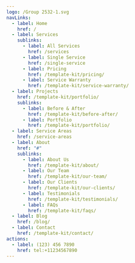 ```yaml
---
logo: /Group 2532-1.svg
navLinks:
  - label: Home
    href: /
  - label: Services
    sublinks:
      - label: All Services
        href: /services
      - label: Single Service
        href: /single-service
      - label: Pricing
        href: /template-kit/pricing/
      - label: Service Warranty
        href: /template-kit/service-warranty/
  - label: Projects
    href: /template-kit/portfolio/
    sublinks:
      - label: Before & After
        href: /template-kit/before-after/
      - label: Portfolio
        href: /template-kit/portfolio/
  - label: Service Areas
    href: /service-areas
  - label: About
    href: "#"
    sublinks:
      - label: About Us
        href: /template-kit/about/
      - label: Our Team
        href: /template-kit/our-team/
      - label: Our Clients
        href: /template-kit/our-clients/
      - label: Testimonials
        href: /template-kit/testimonials/
      - label: FAQs
        href: /template-kit/faqs/
  - label: Blog
    href: /blog/
  - label: Contact
    href: /template-kit/contact/
actions:
  - label: (123) 456 7890
    href: tel:+11234567890
---
```

